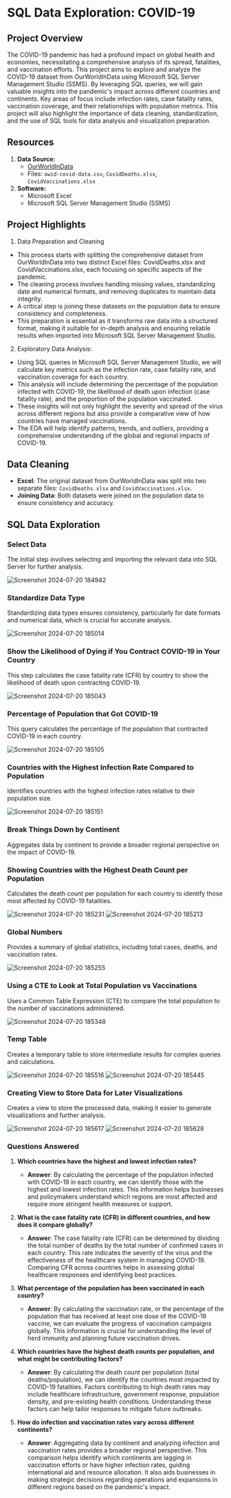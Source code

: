 # SQL Data Exploration: COVID-19

## Project Overview
The COVID-19 pandemic has had a profound impact on global health and economies, necessitating a comprehensive analysis of its spread, fatalities, and vaccination efforts. This project aims to explore and analyze the COVID-19 dataset from OurWorldInData using Microsoft SQL Server Management Studio (SSMS). By leveraging SQL queries, we will gain valuable insights into the pandemic's impact across different countries and continents. Key areas of focus include infection rates, case fatality rates, vaccination coverage, and their relationships with population metrics. This project will also highlight the importance of data cleaning, standardization, and the use of SQL tools for data analysis and visualization preparation.

## Resources
1. **Data Source:**
   - [OurWorldInData](https://ourworldindata.org/covid-deaths)
   - Files: `owid-covid-data.csv`, `CovidDeaths.xlsx`, `CovidVaccinations.xlsx`
2. **Software:**
   - Microsoft Excel
   - Microsoft SQL Server Management Studio (SSMS)

## Project Highlights
1. Data Preparation and Cleaning
- This process starts with splitting the comprehensive dataset from OurWorldInData into two distinct Excel files: CovidDeaths.xlsx and CovidVaccinations.xlsx, each focusing on specific aspects of the pandemic.
- The cleaning process involves handling missing values, standardizing date and numerical formats, and removing duplicates to maintain data integrity.
- A critical step is joining these datasets on the population data to ensure consistency and completeness.
- This preparation is essential as it transforms raw data into a structured format, making it suitable for in-depth analysis and ensuring reliable results when imported into Microsoft SQL Server Management Studio.
2. Exploratory Data Analysis:
- Using SQL queries in Microsoft SQL Server Management Studio, we will calculate key metrics such as the infection rate, case fatality rate, and vaccination coverage for each country.
- This analysis will include determining the percentage of the population infected with COVID-19, the likelihood of death upon infection (case fatality rate), and the proportion of the population vaccinated.
- These insights will not only highlight the severity and spread of the virus across different regions but also provide a comparative view of how countries have managed vaccinations.
- The EDA will help identify patterns, trends, and outliers, providing a comprehensive understanding of the global and regional impacts of COVID-19.

## Data Cleaning
- **Excel**: The original dataset from OurWorldInData was split into two separate files: `CovidDeaths.xlsx` and `CovidVaccinations.xlsx`.
- **Joining Data**: Both datasets were joined on the population data to ensure consistency and accuracy.

## SQL Data Exploration

### Select Data
The initial step involves selecting and importing the relevant data into SQL Server for further analysis.

![Screenshot 2024-07-20 184942](https://github.com/user-attachments/assets/dc98f5ea-0fab-4e89-903d-2d16cdc1bbef)

### Standardize Data Type
Standardizing data types ensures consistency, particularly for date formats and numerical data, which is crucial for accurate analysis.

![Screenshot 2024-07-20 185014](https://github.com/user-attachments/assets/99274f0e-ba85-4757-ad50-ca9781e76a61)

### Show the Likelihood of Dying if You Contract COVID-19 in Your Country
This step calculates the case fatality rate (CFR) by country to show the likelihood of death upon contracting COVID-19.

![Screenshot 2024-07-20 185043](https://github.com/user-attachments/assets/92a43ec7-8406-410b-a177-dbd516641fd8)

### Percentage of Population that Got COVID-19
This query calculates the percentage of the population that contracted COVID-19 in each country.

![Screenshot 2024-07-20 185105](https://github.com/user-attachments/assets/121949f9-ea0f-4872-98f8-9dd69f225ff3)

### Countries with the Highest Infection Rate Compared to Population
Identifies countries with the highest infection rates relative to their population size.

![Screenshot 2024-07-20 185151](https://github.com/user-attachments/assets/8a62601a-cac8-4718-9900-b65c806c5c97)

### Break Things Down by Continent
Aggregates data by continent to provide a broader regional perspective on the impact of COVID-19.

### Showing Countries with the Highest Death Count per Population
Calculates the death count per population for each country to identify those most affected by COVID-19 fatalities.

![Screenshot 2024-07-20 185231](https://github.com/user-attachments/assets/f1c2c275-0d06-4916-a705-71daa7ce616e)
![Screenshot 2024-07-20 185213](https://github.com/user-attachments/assets/e57a4549-ae99-4484-9fb6-76ee5b65b1db)

### Global Numbers
Provides a summary of global statistics, including total cases, deaths, and vaccination rates.

![Screenshot 2024-07-20 185255](https://github.com/user-attachments/assets/a23f7a94-fa70-4fd1-b741-f1aff0322a1f)

### Using a CTE to Look at Total Population vs Vaccinations
Uses a Common Table Expression (CTE) to compare the total population to the number of vaccinations administered.

![Screenshot 2024-07-20 185348](https://github.com/user-attachments/assets/fb719d25-275f-4961-97b8-49e9e09e883a)

### Temp Table
Creates a temporary table to store intermediate results for complex queries and calculations.

![Screenshot 2024-07-20 185516](https://github.com/user-attachments/assets/58f282e2-8e5e-4a0d-8ff2-e25082ed6df7)
![Screenshot 2024-07-20 185445](https://github.com/user-attachments/assets/ebb682ae-c39c-4c98-b86b-0cc24779b54b)

### Creating View to Store Data for Later Visualizations
Creates a view to store the processed data, making it easier to generate visualizations and further analysis.

![Screenshot 2024-07-20 185617](https://github.com/user-attachments/assets/91f6cb77-ce91-4ee1-9c5c-9b2d89c05ff7)
![Screenshot 2024-07-20 185628](https://github.com/user-attachments/assets/ae49f620-e0d4-4266-b51f-4c28f46925f1)

### Questions Answered

1. **Which countries have the highest and lowest infection rates?**
   - **Answer**: By calculating the percentage of the population infected with COVID-19 in each country, we can identify those with the highest and lowest infection rates. This information helps businesses and policymakers understand which regions are most affected and require more stringent health measures or support.

2. **What is the case fatality rate (CFR) in different countries, and how does it compare globally?**
   - **Answer**: The case fatality rate (CFR) can be determined by dividing the total number of deaths by the total number of confirmed cases in each country. This rate indicates the severity of the virus and the effectiveness of the healthcare system in managing COVID-19. Comparing CFR across countries helps in assessing global healthcare responses and identifying best practices.

3. **What percentage of the population has been vaccinated in each country?**
   - **Answer**: By calculating the vaccination rate, or the percentage of the population that has received at least one dose of the COVID-19 vaccine, we can evaluate the progress of vaccination campaigns globally. This information is crucial for understanding the level of herd immunity and planning future vaccination drives.

4. **Which countries have the highest death counts per population, and what might be contributing factors?**
   - **Answer**: By calculating the death count per population (total deaths/population), we can identify the countries most impacted by COVID-19 fatalities. Factors contributing to high death rates may include healthcare infrastructure, government response, population density, and pre-existing health conditions. Understanding these factors can help tailor responses to mitigate future outbreaks.

5. **How do infection and vaccination rates vary across different continents?**
   - **Answer**: Aggregating data by continent and analyzing infection and vaccination rates provides a broader regional perspective. This comparison helps identify which continents are lagging in vaccination efforts or have higher infection rates, guiding international aid and resource allocation. It also aids businesses in making strategic decisions regarding operations and expansions in different regions based on the pandemic's impact.

